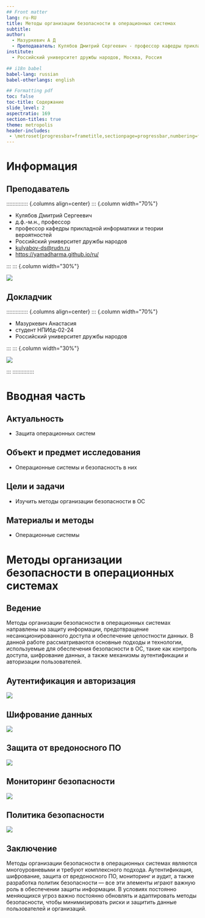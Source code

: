 ```yaml
---
## Front matter
lang: ru-RU
title: Методы организации безопасности в операционных системах
subtitle: 
author:
  - Мазуркевич А Д
  - Преподаватель: Кулябов Дмитрий Сергеевич - профессор кафедры прикладной информатики и теории вероятностей
institute:
  - Российский университет дружбы народов, Москва, Россия

## i18n babel
babel-lang: russian
babel-otherlangs: english

## Formatting pdf
toc: false
toc-title: Содержание
slide_level: 2
aspectratio: 169
section-titles: true
theme: metropolis
header-includes:
 - \metroset{progressbar=frametitle,sectionpage=progressbar,numbering=fraction}
---
```


# Информация

## Преподаватель

:::::::::::::: {.columns align=center}
::: {.column width="70%"}

  * Кулябов Дмитрий Сергеевич
  * д.ф.-м.н., профессор
  * профессор кафедры прикладной информатики и теории вероятностей
  * Российский университет дружбы народов
  * [kulyabov-ds@rudn.ru](mailto:kulyabov-ds@rudn.ru)
  * <https://yamadharma.github.io/ru/>

:::
::: {.column width="30%"}

![](./image/kulyabov.jpg)

## Докладчик

:::::::::::::: {.columns align=center}
::: {.column width="70%"}

  * Мазуркевич Анастасия
  * студент НПИбд-02-24
  * Российский университет дружбы народов

:::
::: {.column width="30%"}

![](./image/mazur.png)


:::
::::::::::::::

# Вводная часть

## Актуальность

- Защита операционных систем

## Объект и предмет исследования

- Операционные системы и безопасность в них

## Цели и задачи

- Изучить методы организации безопасности в ОС

## Материалы и методы

- Операционные системы

# Методы организации безопасности в операционных системах

## Ведение

Методы организации безопасности в операционных системах направлены на защиту информации, предотвращение несанкционированного доступа и обеспечение целостности данных. В данной работе рассматриваются основные подходы и технологии, используемые для обеспечения безопасности в ОС, такие как контроль доступа, шифрование данных, а также механизмы аутентификации и авторизации пользователей.

## Аутентификация и авторизация

![](./image/22.png)

## Шифрование данных

![](./image/33.png)

## Защита от вредоносного ПО

![](./image/44.jpg)

## Мониторинг безопасности

![](./image/55.jpg)

## Политика безопасности

![](./image/66.png)

## Заключение

Методы организации безопасности в операционных системах являются многоуровневыми и требуют комплексного подхода. Аутентификация, шифрование, защита от вредоносного ПО, мониторинг и аудит, а также разработка политик безопасности — все эти элементы играют важную роль в обеспечении защиты информации. В условиях постоянно меняющихся угроз важно постоянно обновлять и адаптировать методы безопасности, чтобы минимизировать риски и защитить данные пользователей и организаций.


